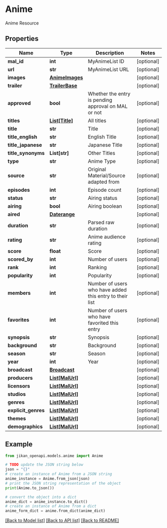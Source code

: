 # Anime

Anime Resource

## Properties

Name | Type | Description | Notes
------------ | ------------- | ------------- | -------------
**mal_id** | **int** | MyAnimeList ID | [optional] 
**url** | **str** | MyAnimeList URL | [optional] 
**images** | [**AnimeImages**](AnimeImages.md) |  | [optional] 
**trailer** | [**TrailerBase**](TrailerBase.md) |  | [optional] 
**approved** | **bool** | Whether the entry is pending approval on MAL or not | [optional] 
**titles** | [**List[Title]**](Title.md) | All titles | [optional] 
**title** | **str** | Title | [optional] 
**title_english** | **str** | English Title | [optional] 
**title_japanese** | **str** | Japanese Title | [optional] 
**title_synonyms** | **List[str]** | Other Titles | [optional] 
**type** | **str** | Anime Type | [optional] 
**source** | **str** | Original Material/Source adapted from | [optional] 
**episodes** | **int** | Episode count | [optional] 
**status** | **str** | Airing status | [optional] 
**airing** | **bool** | Airing boolean | [optional] 
**aired** | [**Daterange**](Daterange.md) |  | [optional] 
**duration** | **str** | Parsed raw duration | [optional] 
**rating** | **str** | Anime audience rating | [optional] 
**score** | **float** | Score | [optional] 
**scored_by** | **int** | Number of users | [optional] 
**rank** | **int** | Ranking | [optional] 
**popularity** | **int** | Popularity | [optional] 
**members** | **int** | Number of users who have added this entry to their list | [optional] 
**favorites** | **int** | Number of users who have favorited this entry | [optional] 
**synopsis** | **str** | Synopsis | [optional] 
**background** | **str** | Background | [optional] 
**season** | **str** | Season | [optional] 
**year** | **int** | Year | [optional] 
**broadcast** | [**Broadcast**](Broadcast.md) |  | [optional] 
**producers** | [**List[MalUrl]**](MalUrl.md) |  | [optional] 
**licensors** | [**List[MalUrl]**](MalUrl.md) |  | [optional] 
**studios** | [**List[MalUrl]**](MalUrl.md) |  | [optional] 
**genres** | [**List[MalUrl]**](MalUrl.md) |  | [optional] 
**explicit_genres** | [**List[MalUrl]**](MalUrl.md) |  | [optional] 
**themes** | [**List[MalUrl]**](MalUrl.md) |  | [optional] 
**demographics** | [**List[MalUrl]**](MalUrl.md) |  | [optional] 

## Example

```python
from jikan_openapi.models.anime import Anime

# TODO update the JSON string below
json = "{}"
# create an instance of Anime from a JSON string
anime_instance = Anime.from_json(json)
# print the JSON string representation of the object
print(Anime.to_json())

# convert the object into a dict
anime_dict = anime_instance.to_dict()
# create an instance of Anime from a dict
anime_form_dict = anime.from_dict(anime_dict)
```
[[Back to Model list]](../README.md#documentation-for-models) [[Back to API list]](../README.md#documentation-for-api-endpoints) [[Back to README]](../README.md)


